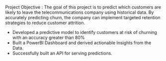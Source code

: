 Project Objective : 
The goal of this project is to predict which customers are likely to leave the
telecommunications company using historical data. By accurately predicting churn, the
company can implement targeted retention strategies to reduce customer attrition.

* Developed a predictive model to identify customers at risk of churning with an accuracy greater than 80%
* Built a PowerBI Dashboard and derived actionable Insights from the Data. 
* Successfully built an API for serving predictions.
